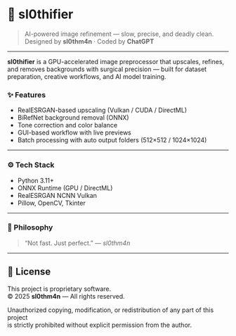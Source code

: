 # 🦥 sl0thifier
> AI-powered image refinement — slow, precise, and deadly clean.  
> Designed by **sl0thm4n** · Coded by **ChatGPT**

---

**sl0thifier** is a GPU-accelerated image preprocessor that upscales, refines, and removes backgrounds with surgical precision — built for dataset preparation, creative workflows, and AI model training.

### ✨ Features
- RealESRGAN-based upscaling (Vulkan / CUDA / DirectML)
- BiRefNet background removal (ONNX)
- Tone correction and color balance
- GUI-based workflow with live previews
- Batch processing with auto output folders (512×512 / 1024×1024)

---

### ⚙️ Tech Stack
- Python 3.11+
- ONNX Runtime (GPU / DirectML)
- RealESRGAN NCNN Vulkan
- Pillow, OpenCV, Tkinter

---

### 🧠 Philosophy
> “Not fast. Just perfect.” — *sl0thm4n*

---

## 📜 License
This project is proprietary software.  
© 2025 **sl0thm4n** — All rights reserved.  

Unauthorized copying, modification, or redistribution of any part of this project  
is strictly prohibited without explicit permission from the author.